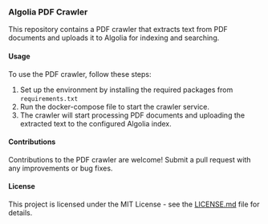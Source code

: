 ### Algolia PDF Crawler

This repository contains a PDF crawler that extracts text from PDF documents and uploads it to Algolia for indexing and searching.

#### Usage

To use the PDF crawler, follow these steps:

1. Set up the environment by installing the required packages from `requirements.txt`
2. Run the docker-compose file to start the crawler service.
3. The crawler will start processing PDF documents and uploading the extracted text to the configured Algolia index.

#### Contributions

Contributions to the PDF crawler are welcome! Submit a pull request with any improvements or bug fixes.

#### License

This project is licensed under the MIT License - see the [LICENSE.md](LICENSE.md) file for details.